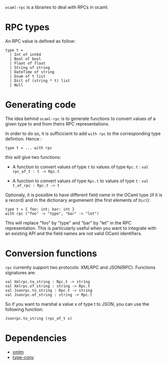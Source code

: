 `ocaml-rpc` is a libraries to deal with RPCs in ocaml.

# RPC types

An RPC value is defined as follow:

    type t =
      | Int of int64
      | Bool of bool
      | Float of float
      | String of string
      | DateTime of string
      | Enum of t list
      | Dict of (string * t) list
      | Null


# Generating code

The idea behind `ocaml-rpc` is to generate functions to convert values of a
given type to and from theirs RPC representations.

In order to do so, it is sufficicient to add `with rpc` to the
corresponding type defintion. Hence :

    type t = ... with rpc

this will give two functions:

* A function to convert values of type `t` to values of type `Rpc.t` :
  `val rpc_of_t : t -> Rpc.t`

* A function to convert values of type `Rpc.t` to values of type `t` :
  `val t_of_rpc : Rpc.t -> t`

Optionaly, it is possible to have different field name in the OCaml
type (if it is a record) and in the dictionary argumenent (the first
elements of `Dict`):

    type t = { foo: int; bar: int }
    with rpc ("foo" -> "type", "bar" -> "let")

This will replace "foo" by "type" and "bar" by "let" in the RPC 
representation. This is particularly useful when you want to integrate
with an existing API and the field names are not valid OCaml identifiers.

# Conversion functions

`rpc` currently support two protocols: XMLRPC and JSON(RPC). Functions signatures are:

    val Xmlrpc.to_string : Rpc.t -> string
    val Xmlrpc.of_string : string -> Rpc.t
    val Jsonrpc.to_string : Rpc.t -> string
    val Jsonrpc.of_string : string -> Rpc.t

So if you want to marshal a value x of type t to JSON, you can use the following function:

    Jsonrpc.to_string (rpc_of_t x)

# Dependencies

* [xmlm](http://erratique.ch/software/xmlm)
* [type-conv](http://hg.ocaml.info/release/type-conv)